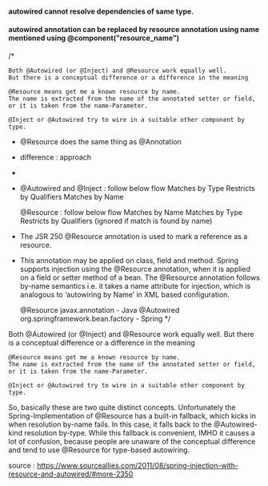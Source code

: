 #### autowired cannot resolve dependencies of same type.

#### autowired annotation can be replaced by resource annotation using name mentioned using @component("resource_name")

/*

	Both @Autowired (or @Inject) and @Resource work equally well. 
	But there is a conceptual difference or a difference in the meaning

    @Resource means get me a known resource by name. 
    The name is extracted from the name of the annotated setter or field, or it is taken from the name-Parameter.
    
    @Inject or @Autowired try to wire in a suitable other component by type.




 * @Resource does the same thing as @Annotation
 * difference : approach 
 * 
 * @Autowired and @Inject : follow below flow
    Matches by Type
    Restricts by Qualifiers
    Matches by Name

	@Resource :	follow below flow
    Matches by Name
    Matches by Type
    Restricts by Qualifiers (ignored if match is found by name)

	
	
 * The JSR 250 @Resource annotation is used to mark a reference as a resource. 
 * This annotation may be applied on class, field and method.
	Spring supports injection using the @Resource annotation, 
	when it is applied on a field or setter method of a bean.
	The @Resource annotation follows by-name semantics i.e. 
	it takes a name attribute for injection, which is analogous to ‘autowiring by Name’ in XML based configuration.
	
	@Resource 	javax.annotation -	Java
	@Autowired 	org.springframework.bean.factory -	Spring
*/


Both @Autowired (or @Inject) and @Resource work equally well. 
But there is a conceptual difference or a difference in the meaning

    @Resource means get me a known resource by name. 
    The name is extracted from the name of the annotated setter or field, or it is taken from the name-Parameter.
    
    @Inject or @Autowired try to wire in a suitable other component by type.

So, basically these are two quite distinct concepts. Unfortunately the Spring-Implementation of @Resource has a built-in fallback, which kicks in when resolution by-name fails. In this case, it falls back to the @Autowired-kind resolution by-type. While this fallback is convenient, IMHO it causes a lot of confusion, because people are unaware of the conceptual difference and tend to use @Resource for type-based autowiring.



source : https://www.sourceallies.com/2011/08/spring-injection-with-resource-and-autowired/#more-2350
